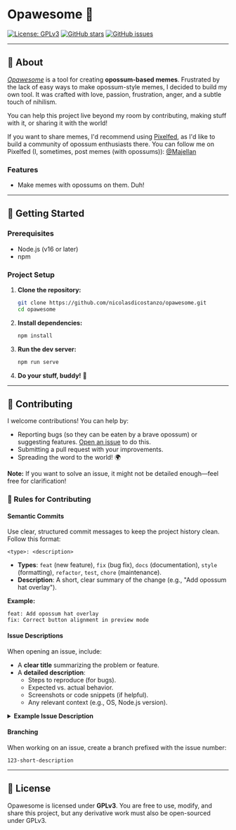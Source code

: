 # Opawesome 🎨

[![License: GPLv3](https://img.shields.io/badge/License-GPLv3-blue.svg)](https://www.gnu.org/licenses/gpl-3.0)
[![GitHub stars](https://img.shields.io/github/stars/nicolasdicostanzo/opawesome)](https://github.com/nicolasdicostanzo/opawesome/stargazers)
[![GitHub issues](https://img.shields.io/github/issues/nicolasdicostanzo/opawesome)](https://github.com/nicolasdicostanzo/opawesome/issues)

---

## 📌 About
[_Opawesome_](https://opawesome.org/) is a tool for creating **opossum-based memes**. Frustrated by the lack of easy ways to make opossum-style memes, I decided to build my own tool. It was crafted with love, passion, frustration, anger, and a subtle touch of nihilism.

You can help this project live beyond my room by contributing, making stuff with it, or sharing it with the world!

If you want to share memes, I'd recommend using [Pixelfed](https://pixelfed.com/), as I'd like to build a community of opossum enthusiasts there. You can follow me on Pixelfed (I, sometimes, post memes (with opossums)): [@Majellan](https://pixelfed.social/Majellan)

### **Features**
- Make memes with opossums on them. Duh!

---

## 🚀 Getting Started

### **Prerequisites**
- Node.js (v16 or later)
- npm

### **Project Setup**
1. **Clone the repository:**
   ```bash
   git clone https://github.com/nicolasdicostanzo/opawesome.git
   cd opawesome
   ```

2. **Install dependencies:**
   ```bash
   npm install
   ```

3. **Run the dev server:**
   ```bash
   npm run serve
   ```

4. **Do your stuff, buddy!** 💪

---

## 🤝 Contributing
I welcome contributions! You can help by:
- Reporting bugs (so they can be eaten by a brave opossum) or suggesting features. [Open an issue](https://github.com/nicolasdicostanzo/opawesome/issues) to do this.
- Submitting a pull request with your improvements.
- Spreading the word to the world! 🌍

**Note:** If you want to solve an issue, it might not be detailed enough—feel free for clarification!

### **📝 Rules for Contributing**
#### **Semantic Commits**
Use clear, structured commit messages to keep the project history clean. Follow this format:
```
<type>: <description>
```
- **Types**: `feat` (new feature), `fix` (bug fix), `docs` (documentation), `style` (formatting), `refactor`, `test`, `chore` (maintenance).
- **Description**: A short, clear summary of the change (e.g., "Add opossum hat overlay").

**Example:**
```
feat: Add opossum hat overlay
fix: Correct button alignment in preview mode
```

#### **Issue Descriptions**
When opening an issue, include:
- A **clear title** summarizing the problem or feature.
- A **detailed description**:
  - Steps to reproduce (for bugs).
  - Expected vs. actual behavior.
  - Screenshots or code snippets (if helpful).
  - Any relevant context (e.g., OS, Node.js version).

<details>
<summary><b>Example Issue Description</b></summary>

```markdown
### Bug: Opossum image not loading in Firefox
**Steps to reproduce**:
1. Open Opawesome in Firefox.
2. Try to upload an opossum image.
**Expected**: Image loads and displays.
**Actual**: Image fails to load, console shows "Error: Invalid image format."
**Screenshots**: [Attach screenshot]
```
</details>

#### **Branching**
When working on an issue, create a branch prefixed with the issue number:
```
123-short-description
```

---

## 📜 License
Opawesome is licensed under **GPLv3**.
You are free to use, modify, and share this project, but any derivative work must also be open-sourced under GPLv3.
